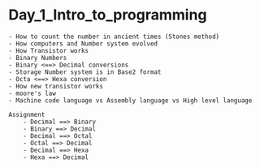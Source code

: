 # Day_1_Intro_to_programming
    - How to count the number in ancient times (Stones method)
    - How computers and Number system evolved
    - How Transistor works
    - Binary Numbers
    - Binary <==> Decimal conversions
    - Storage Number system is in Base2 format
    - Octa <==> Hexa conversion
    - How new transistor works
    - moore's law
    - Machine code language vs Assembly language vs High level language
    
    Assignment
        - Decimal ==> Binary 
        - Binary ==> Decimal
        - Decimal ==> Octal
        - Octal ==> Decimal
        - Decimal ==> Hexa
        - Hexa ==> Decimal